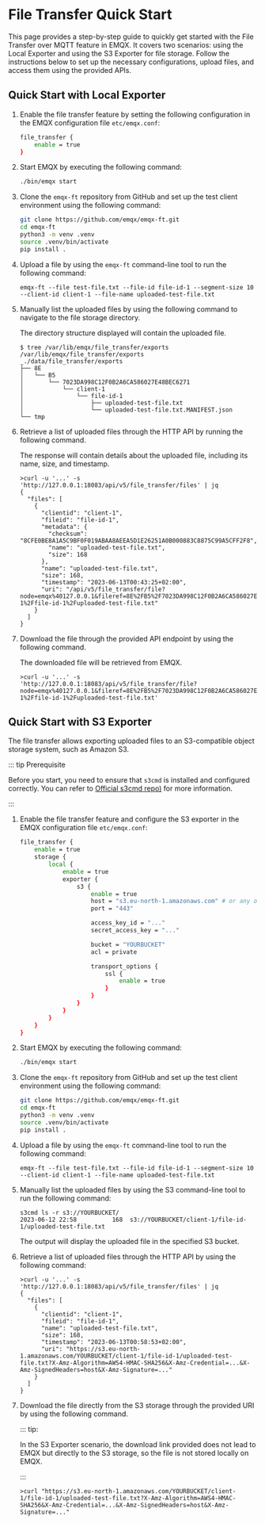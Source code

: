 # File Transfer Quick Start

This page provides a step-by-step guide to quickly get started with the File Transfer over MQTT feature in EMQX. It covers two scenarios: using the Local Exporter and using the S3 Exporter for file storage. Follow the instructions below to set up the necessary configurations, upload files, and access them using the provided APIs.

## Quick Start with Local Exporter

1. Enable the file transfer feature by setting the following configuration in the EMQX configuration file `etc/emqx.conf`:

   ```bash
   file_transfer {
       enable = true
   }
   ```

2. Start EMQX by executing the following command:

   ```bash
   ./bin/emqx start
   ```

3. Clone the `emqx-ft` repository from GitHub and set up the test client environment using the following command:

   ```bash
   git clone https://github.com/emqx/emqx-ft.git
   cd emqx-ft
   python3 -m venv .venv
   source .venv/bin/activate
   pip install .
   ```

4. Upload a file by using the `emqx-ft` command-line tool to run the following command:

   ```
   emqx-ft --file test-file.txt --file-id file-id-1 --segment-size 10 --client-id client-1 --file-name uploaded-test-file.txt
   ```

5. Manually list the uploaded files by using the following command to navigate to the file storage directory.

   The directory structure displayed will contain the uploaded file.

   ```
   $ tree /var/lib/emqx/file_transfer/exports
   /var/lib/emqx/file_transfer/exports
   _./data/file_transfer/exports
   ├── 8E
   │   └── B5
   │       └── 7023DA998C12F0B2A6CA586027E48BEC6271
   │           └── client-1
   │               └── file-id-1
   │                   ├── uploaded-test-file.txt
   │                   └── uploaded-test-file.txt.MANIFEST.json
   └── tmp
   ```

6. Retrieve a list of uploaded files through the HTTP API by running the following command.

   The response will contain details about the uploaded file, including its name, size, and timestamp.

   ```
   >curl -u '...' -s 'http://127.0.0.1:18083/api/v5/file_transfer/files' | jq
   {
     "files": [
       {
         "clientid": "client-1",
         "fileid": "file-id-1",
         "metadata": {
           "checksum": "8CFE0BE8A1A5C9BF0F019ABAA8AEEA5D1E26251A0B000883C8875C99A5CFF2F8",
           "name": "uploaded-test-file.txt",
           "size": 168
         },
         "name": "uploaded-test-file.txt",
         "size": 168,
         "timestamp": "2023-06-13T00:43:25+02:00",
         "uri": "/api/v5/file_transfer/file?node=emqx%40127.0.0.1&fileref=8E%2FB5%2F7023DA998C12F0B2A6CA586027E48BEC6271%2Fclient-1%2Ffile-id-1%2Fuploaded-test-file.txt"
       }
     ]
   }
   ```

7. Download the file through the provided API endpoint by using the following command.

   The downloaded file will be retrieved from EMQX.

   ```
   >curl -u '...' -s 'http://127.0.0.1:18083/api/v5/file_transfer/file?node=emqx%40127.0.0.1&fileref=8E%2FB5%2F7023DA998C12F0B2A6CA586027E48BEC6271%2Fclient-1%2Ffile-id-1%2Fuploaded-test-file.txt'
   ```

## Quick Start with S3 Exporter

The file transfer allows exporting uploaded files to an S3-compatible object storage system, such as Amazon S3. 

::: tip Prerequisite

Before you start, you need to ensure that `s3cmd` is installed and configured correctly. You can refer to [Official s3cmd repo)](https://github.com/s3tools/s3cmd) for more information.

:::

1. Enable the file transfer feature and configure the S3 exporter in the EMQX configuration file  `etc/emqx.conf`:

   ```bash
   file_transfer {
       enable = true
       storage {
           local {
               enable = true
               exporter {
                   s3 {
                       enable = true
                       host = "s3.eu-north-1.amazonaws.com" # or any other S3-compatible storage
                       port = "443"
   
                       access_key_id = "..."
                       secret_access_key = "..."
   
                       bucket = "YOURBUCKET"
                       acl = private
   
                       transport_options {
                           ssl {
                               enable = true
                           }
                       }
                   }
               }
           }
       }
   }
   ```

2. Start EMQX by executing the following command:

   ```bash
   ./bin/emqx start
   ```

3. Clone the `emqx-ft` repository from GitHub and set up the test client environment using the following command:

   ```bash
   git clone https://github.com/emqx/emqx-ft.git
   cd emqx-ft
   python3 -m venv .venv
   source .venv/bin/activate
   pip install .
   ```

4. Upload a file by using the `emqx-ft` command-line tool to run the following command:

   ```
   emqx-ft --file test-file.txt --file-id file-id-1 --segment-size 10 --client-id client-1 --file-name uploaded-test-file.txt
   ```

5. Manually list the uploaded files by using the S3 command-line tool to run the following command:

   ```
   s3cmd ls -r s3://YOURBUCKET/
   2023-06-12 22:58          168  s3://YOURBUCKET/client-1/file-id-1/uploaded-test-file.txt
   ```

   The output will display the uploaded file in the specified S3 bucket.

6. Retrieve a list of uploaded files through the HTTP API by using the following command:

   ```
   >curl -u '...' -s 'http://127.0.0.1:18083/api/v5/file_transfer/files' | jq
   {
     "files": [
       {
         "clientid": "client-1",
         "fileid": "file-id-1",
         "name": "uploaded-test-file.txt",
         "size": 168,
         "timestamp": "2023-06-13T00:58:53+02:00",
         "uri": "https://s3.eu-north-1.amazonaws.com/YOURBUCKET/client-1/file-id-1/uploaded-test-file.txt?X-Amz-Algorithm=AWS4-HMAC-SHA256&X-Amz-Credential=...&X-Amz-SignedHeaders=host&X-Amz-Signature=..."
       }
     ]
   }
   ```

7. Download the file directly from the S3 storage through the provided URI by using the following command.

   ::: tip:

   In the S3 Exporter scenario, the download link provided does not lead to EMQX but directly to the S3 storage, so the file is not stored locally on EMQX.

   :::

   ```
   >curl "https://s3.eu-north-1.amazonaws.com/YOURBUCKET/client-1/file-id-1/uploaded-test-file.txt?X-Amz-Algorithm=AWS4-HMAC-SHA256&X-Amz-Credential=...&X-Amz-SignedHeaders=host&X-Amz-Signature=..."
   ```

